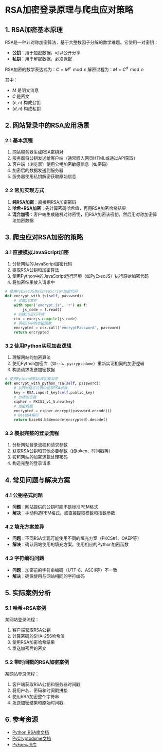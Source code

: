 # RSA加密登录原理与爬虫应对策略

## 1. RSA加密基本原理

RSA是一种非对称加密算法，基于大整数因子分解的数学难题。它使用一对密钥：

- **公钥**：用于加密数据，可以公开分享
- **私钥**：用于解密数据，必须保密

RSA加密的数学表达式为：$C = M^e \mod n$
解密过程为：$M = C^d \mod n$

其中：
- $M$ 是明文消息
- $C$ 是密文
- $(e, n)$ 构成公钥
- $(d, n)$ 构成私钥

## 2. 网站登录中的RSA应用场景

### 2.1 基本流程

1. 网站服务器生成RSA密钥对
2. 服务器将公钥发送给客户端（通常嵌入网页HTML或通过API获取）
3. 客户端（浏览器）使用公钥加密敏感信息（如密码）
4. 加密后的数据发送到服务器
5. 服务器使用私钥解密获取原始信息

### 2.2 常见实现方式

1. **纯RSA加密**：直接用RSA加密密码
2. **哈希+RSA加密**：先计算密码哈希值，再用RSA加密哈希结果
3. **混合加密**：客户端生成随机对称密钥，用RSA加密该密钥，然后用对称加密算法加密数据

## 3. 爬虫应对RSA加密的策略

### 3.1 直接模拟JavaScript加密

1. 分析网站的JavaScript加密代码
2. 提取RSA公钥和加密算法
3. 使用Python中的JavaScript运行环境（如PyExecJS）执行原始加密代码
4. 将加密结果放入请求中

```python
# 使用PyExecJS执行JavaScript加密代码
def encrypt_with_js(self, password):
    # 读取JS文件
    with open('encrypt.js', 'r') as f:
        js_code = f.read()
    # 创建JS运行环境
    ctx = execjs.compile(js_code)
    # 调用JS中的加密函数
    encrypted = ctx.call('encryptPassword', password)
    return encrypted
```

### 3.2 使用Python实现加密逻辑

1. 理解网站的加密算法
2. 使用Python加密库（如`rsa`、`pycryptodome`）重新实现相同的加密逻辑
3. 构造请求发送加密数据

```python
# 使用Python的RSA库实现加密
def encrypt_with_python_rsa(self, password):
    # 从PEM格式公钥中提取RSA参数
    key = RSA.import_key(self.public_key)
    # 创建加密器
    cipher = PKCS1_v1_5.new(key)
    # 加密数据
    encrypted = cipher.encrypt(password.encode())
    # Base64编码
    return base64.b64encode(encrypted).decode()
```

### 3.3 模拟完整的登录流程

1. 分析网站登录流程和请求参数
2. 获取RSA公钥和其他必要参数（如token、时间戳等）
3. 按照网站的加密逻辑处理密码
4. 构造完整的登录请求

## 4. 常见问题与解决方案

### 4.1 公钥格式问题

- **问题**：网站提供的公钥可能不是标准PEM格式
- **解决**：手动构造PEM格式，或直接提取模数和指数参数

### 4.2 填充方案差异

- **问题**：不同RSA实现可能使用不同的填充方案（PKCS#1、OAEP等）
- **解决**：确认网站使用的填充方案，使用相应的Python加密函数

### 4.3 字符编码问题

- **问题**：加密前的字符串编码（UTF-8、ASCII等）不一致
- **解决**：确保使用与网站相同的字符编码

## 5. 实际案例分析

### 5.1 哈希+RSA案例

某网站登录流程：
1. 客户端获取RSA公钥
2. 计算密码的SHA-256哈希值
3. 使用RSA加密哈希结果
4. 发送加密后的密文

### 5.2 带时间戳的RSA加密案例

某网站登录流程：
1. 客户端获取RSA公钥和服务器时间戳
2. 将用户名、密码和时间戳拼接
3. 使用RSA加密整个字符串
4. 发送加密结果和原始时间戳

## 6. 参考资源

- [Python RSA库文档](https://pypi.org/project/rsa/)
- [PyCryptodome文档](https://pycryptodome.readthedocs.io/)
- [PyExecJS库](https://pypi.org/project/PyExecJS/) 